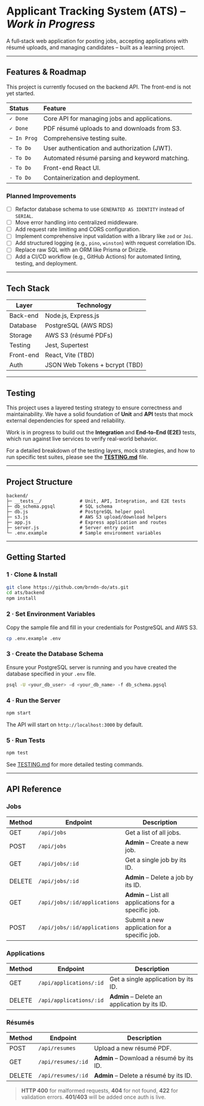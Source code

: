# Applicant Tracking System (ATS) – *Work in Progress*

A full‑stack web application for posting jobs, accepting applications with résumé uploads, and managing candidates – built as a learning project.

---

## Features & Roadmap

This project is currently focused on the backend API. The front-end is not yet started.

| Status      | Feature                                       |
| :---------- | :-------------------------------------------- |
| `✓ Done`    | Core API for managing jobs and applications.  |
| `✓ Done`    | PDF résumé uploads to and downloads from S3.  |
| `~ In Prog` | Comprehensive testing suite.                  |
| `- To Do`   | User authentication and authorization (JWT).  |
| `- To Do`   | Automated résumé parsing and keyword matching.|
| `- To Do`   | Front-end React UI.                           |
| `- To Do`   | Containerization and deployment.              |

### Planned Improvements

- [ ] Refactor database schema to use `GENERATED AS IDENTITY` instead of `SERIAL`.
- [ ] Move error handling into centralized middleware.
- [ ] Add request rate limiting and CORS configuration.
- [ ] Implement comprehensive input validation with a library like `zod` or `Joi`.
- [ ] Add structured logging (e.g., `pino`, `winston`) with request correlation IDs.
- [ ] Replace raw SQL with an ORM like Prisma or Drizzle.
- [ ] Add a CI/CD workflow (e.g., GitHub Actions) for automated linting, testing, and deployment.

---

## Tech Stack

| Layer     | Technology                     |
| --------- | ------------------------------ |
| Back-end  | Node.js, Express.js            |
| Database  | PostgreSQL (AWS RDS)           |
| Storage   | AWS S3 (résumé PDFs)           |
| Testing   | Jest, Supertest                |
| Front-end | React, Vite (TBD)              |
| Auth      | JSON Web Tokens + bcrypt (TBD) |

---

## Testing

This project uses a layered testing strategy to ensure correctness and maintainability. We have a solid foundation of **Unit** and **API** tests that mock external dependencies for speed and reliability.

Work is in progress to build out the **Integration** and **End-to-End (E2E)** tests, which run against live services to verify real-world behavior.

For a detailed breakdown of the testing layers, mock strategies, and how to run specific test suites, please see the **[TESTING.md](backend/TESTING.md)** file.

---

## Project Structure

```
backend/
├─ __tests__/              # Unit, API, Integration, and E2E tests
├─ db_schema.pgsql         # SQL schema
├─ db.js                   # PostgreSQL helper pool
├─ s3.js                   # AWS S3 upload/download helpers
├─ app.js                  # Express application and routes
├─ server.js               # Server entry point
└─ .env.example            # Sample environment variables
```

---

## Getting Started

### 1 · Clone & Install

```bash
git clone https://github.com/brndn-do/ats.git
cd ats/backend
npm install
```

### 2 · Set Environment Variables

Copy the sample file and fill in your credentials for PostgreSQL and AWS S3.

```bash
cp .env.example .env
```

### 3 · Create the Database Schema

Ensure your PostgreSQL server is running and you have created the database specified in your `.env` file.

```bash
psql -U <your_db_user> -d <your_db_name> -f db_schema.pgsql
```

### 4 · Run the Server

```bash
npm start
```

The API will start on `http://localhost:3000` by default.

### 5 · Run Tests

```bash
npm test
```

See [TESTING.md](TESTING.md) for more detailed testing commands.

---

## API Reference

### Jobs

| Method | Endpoint                     | Description                             |
| ------ | ---------------------------- | --------------------------------------- |
| GET    | `/api/jobs`                  | Get a list of all jobs.                 |
| POST   | `/api/jobs`                  | **Admin** – Create a new job.           |
| GET    | `/api/jobs/:id`              | Get a single job by its ID.             |
| DELETE | `/api/jobs/:id`              | **Admin** – Delete a job by its ID.     |
| GET    | `/api/jobs/:id/applications` | **Admin** – List all applications for a specific job. |
| POST   | `/api/jobs/:id/applications` | Submit a new application for a specific job. |

### Applications

| Method | Endpoint                | Description                          |
| ------ | ----------------------- | ------------------------------------ |
| GET    | `/api/applications/:id` | Get a single application by its ID.  |
| DELETE | `/api/applications/:id` | **Admin** – Delete an application by its ID. |

### Résumés

| Method | Endpoint           | Description                          |
| ------ | ------------------ | ------------------------------------ |
| POST   | `/api/resumes`     | Upload a new résumé PDF.             |
| GET    | `/api/resumes/:id` | **Admin** – Download a résumé by its ID. |
| DELETE | `/api/resumes/:id` | **Admin** – Delete a résumé by its ID. |

> **HTTP 400** for malformed requests, **404** for not found, **422** for validation errors. **401/403** will be added once auth is live.
